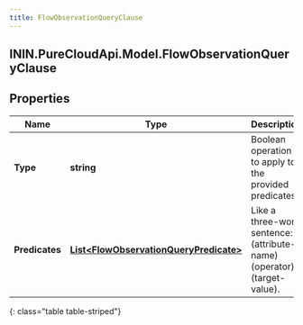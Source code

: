 ```yaml
---
title: FlowObservationQueryClause
---
```

## ININ.PureCloudApi.Model.FlowObservationQueryClause

## Properties

|Name | Type | Description | Notes|
|------------ | ------------- | ------------- | -------------|
| **Type** | **string** | Boolean operation to apply to the provided predicates | |
| **Predicates** | [**List&lt;FlowObservationQueryPredicate&gt;**](FlowObservationQueryPredicate.html) | Like a three-word sentence: (attribute-name) (operator) (target-value). | |
{: class="table table-striped"}


